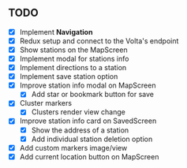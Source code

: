 ## TODO

- [x] Implement **Navigation**
- [x] Redux setup and connect to the Volta's endpoint
- [x] Show stations on the MapScreen
- [x] Implement modal for stations info
- [x] Implement directions to a station
- [x] Implement save station option
- [x] Improve station info modal on MapScreen
  - [x] Add star or bookmark button for save
- [x] Cluster markers
  - [x] Clusters render view change
- [x] Improve station info card on SavedScreen
  - [x] Show the address of a station
  - [x] Add individual station deletion option
- [x] Add custom markers image/view
- [x] Add current location button on MapScreen
